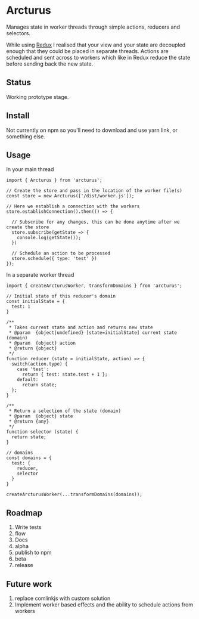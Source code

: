 # Arcturus
Manages state in worker threads through simple actions, reducers and selectors.

While using [Redux](https://github.com/reactjs/redux) I realised that your view and your state are decoupled enough that they could be placed in separate threads. Actions are scheduled and sent across to workers which like in Redux reduce the state before sending back the new state.

## Status
Working prototype stage.

## Install
Not currently on npm so you'll need to download and use yarn link, or something else.

## Usage
In your main thread
```
import { Arcturus } from 'arcturus';

// Create the store and pass in the location of the worker file(s)
const store = new Arcturus(['/dist/worker.js']);

// Here we establish a connection with the workers
store.establishConnection().then(() => {

  // Subscribe for any changes, this can be done anytime after we create the store
  store.subscribe(getState => {
    console.log(getState());
  })

  // Schedule an action to be processed
  store.schedule({ type: 'test' })
});

```

In a separate worker thread
```
import { createArcturusWorker, transformDomains } from 'arcturus';

// Initial state of this reducer's domain
const initialState = {
  test: 1
}

/**
 * Takes current state and action and returns new state
 * @param  {object|undefined} [state=initialState] current state (domain)
 * @param  {object} action
 * @return {object}
 */
function reducer (state = initialState, action) => {
  switch(action.type) {
    case 'test':
      return { test: state.test + 1 };
    default:
      return state;
  };
}

/**
 * Return a selection of the state (domain)
 * @param  {object} state
 * @return {any}
 */
function selector (state) {
  return state;
}

// domains
const domains = {
  test: {
    reducer,
    selector
  }
}

createArcturusWorker(...transformDomains(domains));
```

## Roadmap

1. Write tests
2. flow
3. Docs
4. alpha
5. publish to npm
6. beta
7. release

## Future work
1. replace comlinkjs with custom solution
2. Implement worker based effects and the ability to schedule actions from workers
